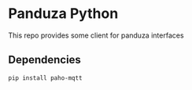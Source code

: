# Panduza Python

This repo provides some client for panduza interfaces

## Dependencies

```bash
pip install paho-mqtt 
```

